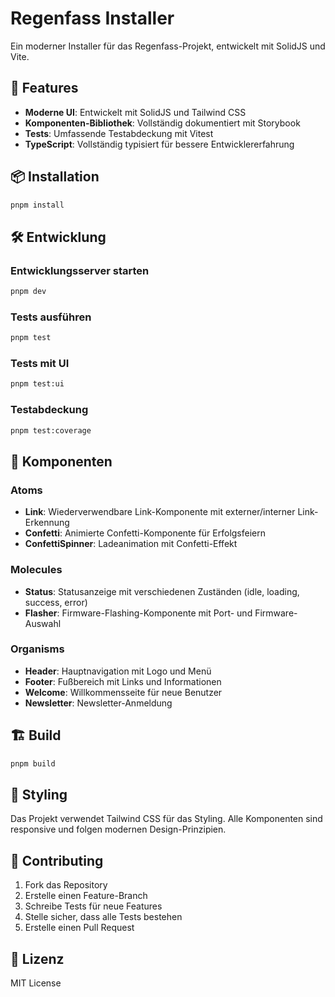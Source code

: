 # Regenfass Installer

Ein moderner Installer für das Regenfass-Projekt, entwickelt mit SolidJS und Vite.

## 🚀 Features

- **Moderne UI**: Entwickelt mit SolidJS und Tailwind CSS
- **Komponenten-Bibliothek**: Vollständig dokumentiert mit Storybook
- **Tests**: Umfassende Testabdeckung mit Vitest
- **TypeScript**: Vollständig typisiert für bessere Entwicklererfahrung

## 📦 Installation

```bash
pnpm install
```

## 🛠️ Entwicklung

### Entwicklungsserver starten
```bash
pnpm dev
```



### Tests ausführen
```bash
pnpm test
```

### Tests mit UI
```bash
pnpm test:ui
```

### Testabdeckung
```bash
pnpm test:coverage
```

## 🧩 Komponenten

### Atoms
- **Link**: Wiederverwendbare Link-Komponente mit externer/interner Link-Erkennung
- **Confetti**: Animierte Confetti-Komponente für Erfolgsfeiern
- **ConfettiSpinner**: Ladeanimation mit Confetti-Effekt

### Molecules
- **Status**: Statusanzeige mit verschiedenen Zuständen (idle, loading, success, error)
- **Flasher**: Firmware-Flashing-Komponente mit Port- und Firmware-Auswahl

### Organisms
- **Header**: Hauptnavigation mit Logo und Menü
- **Footer**: Fußbereich mit Links und Informationen
- **Welcome**: Willkommensseite für neue Benutzer
- **Newsletter**: Newsletter-Anmeldung





## 🏗️ Build

```bash
pnpm build
```

## 🎨 Styling

Das Projekt verwendet Tailwind CSS für das Styling. Alle Komponenten sind responsive und folgen modernen Design-Prinzipien.

## 📝 Contributing

1. Fork das Repository
2. Erstelle einen Feature-Branch
3. Schreibe Tests für neue Features
4. Stelle sicher, dass alle Tests bestehen
5. Erstelle einen Pull Request

## 📄 Lizenz

MIT License

